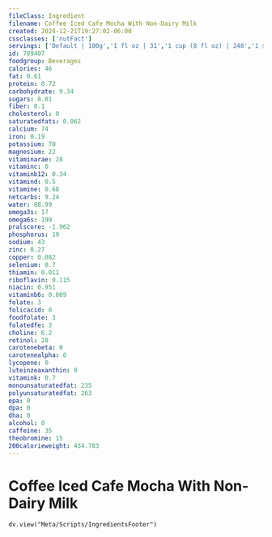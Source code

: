 ```yaml
---
fileClass: Ingredient
filename: Coffee Iced Cafe Mocha With Non-Dairy Milk
created: 2024-12-21T19:27:02-06:00
cssclasses: ['nutFact']
servings: ['Default | 100g','1 fl oz | 31','1 cup (8 fl oz) | 248','1 small | 372','1 medium | 496','1 large | 620']
id: 789407
foodgroup: Beverages
calories: 46
fat: 0.61
protein: 0.72
carbohydrate: 9.34
sugars: 8.01
fiber: 0.1
cholesterol: 0
saturatedfats: 0.062
calcium: 74
iron: 0.19
potassium: 70
magnesium: 22
vitaminarae: 28
vitaminc: 0
vitaminb12: 0.34
vitamind: 0.5
vitamine: 0.68
netcarbs: 9.24
water: 88.99
omega3s: 17
omega6s: 199
pralscore: -1.962
phosphorus: 19
sodium: 43
zinc: 0.27
copper: 0.082
selenium: 0.7
thiamin: 0.011
riboflavin: 0.115
niacin: 0.951
vitaminb6: 0.009
folate: 3
folicacid: 0
foodfolate: 3
folatedfe: 3
choline: 6.2
retinol: 28
carotenebeta: 0
carotenealpha: 0
lycopene: 0
luteinzeaxanthin: 0
vitamink: 0.7
monounsaturatedfat: 235
polyunsaturatedfat: 263
epa: 0
dpa: 0
dha: 0
alcohol: 0
caffeine: 35
theobromine: 15
200calorieweight: 434.783
---
```


# Coffee Iced Cafe Mocha With Non-Dairy Milk

```dataviewjs
dv.view("Meta/Scripts/IngredientsFooter")
```